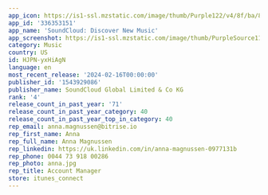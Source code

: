 ```yaml
---
app_icon: https://is1-ssl.mzstatic.com/image/thumb/Purple122/v4/8f/ba/8c/8fba8cc9-1a3f-5263-c8f3-55486832274a/AppIcon-0-0-1x_U007emarketing-0-7-0-85-220.png/1024x1024bb.png
app_id: '336353151'
app_name: 'SoundCloud: Discover New Music'
app_screenshot: https://is1-ssl.mzstatic.com/image/thumb/PurpleSource112/v4/40/d8/3a/40d83aea-6eb6-394a-b11f-b527e0629b44/d657f25e-89f1-46a4-b91f-2d3bc669075b_iPhoneX_1Aa.jpg/1242x2688bb.png
category: Music
country: US
id: HJPN-yxHiAgN
language: en
most_recent_release: '2024-02-16T00:00:00'
publisher_id: '1543929086'
publisher_name: SoundCloud Global Limited & Co KG
rank: '4'
release_count_in_past_year: '71'
release_count_in_past_year_category: 40
release_count_in_past_year_top_in_category: 40
rep_email: anna.magnussen@bitrise.io
rep_first_name: Anna
rep_full_name: Anna Magnussen
rep_linkedin: https://uk.linkedin.com/in/anna-magnussen-0977131b
rep_phone: 0044 73 918 00286
rep_photo: anna.jpg
rep_title: Account Manager
store: itunes_connect
---
```

